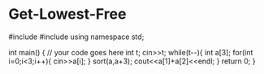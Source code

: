 # Get-Lowest-Free
#include <iostream>
#include <algorithm>
using namespace std;

int main() {
	// your code goes here
	int t;
	cin>>t;
	while(t--){
	   int a[3];
	   for(int i=0;i<3;i++){
	       cin>>a[i];
	   }
	   sort(a,a+3);
	   cout<<a[1]+a[2]<<endl;
	}
	return 0;
}
